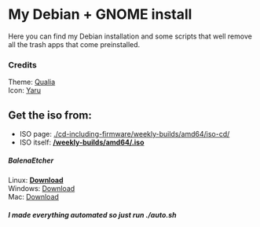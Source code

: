 # My Debian + GNOME install
Here you can find my Debian installation and some scripts that well remove all the trash apps that come preinstalled.
### Credits
Theme: <a href="https://github.com/dgsasha/qualia-gtk-theme" target="_blank" rel="noopener">Qualia</a>
<br> Icon: <a href="https://github.com/ubuntu/yaru" target="_blank" rel="noopener">Yaru</a>
## Get the iso from:
* ISO page: <a href="https://cdimage.debian.org/cdimage/unofficial/non-free/cd-including-firmware/weekly-builds/amd64/iso-cd/" target="_blank" rel="noopener">./cd-including-firmware/weekly-builds/amd64/iso-cd/</a>
* ISO itself: <a href="https://cdimage.debian.org/cdimage/unofficial/non-free/cd-including-firmware/weekly-builds/amd64/iso-cd/firmware-testing-amd64-netinst.iso" target="_blank" rel="noopener">**/weekly-builds/amd64/.iso**</a>
##### BalenaEtcher 
Linux: <a href="https://github.com/balena-io/etcher/releases/download/v1.10.2/balenaEtcher-1.10.2-x64.AppImage?d_id=3a098830-5af4-4dff-bede-95937ba30729&s_id=1671802525579" target="_blank" rel="noopener">**Download**</a> 
<br> Windows: <a href="https://github.com/balena-io/etcher/releases/download/v1.10.2/balenaEtcher-Portable-1.10.2.exe?d_id=3a098830-5af4-4dff-bede-95937ba30729&s_id=1671802525579" target="_blank" rel="noopener">Download</a>
<br> Mac: <a href="https://github.com/balena-io/etcher/releases/download/v1.10.2/balenaEtcher-1.10.2.dmg?d_id=3a098830-5af4-4dff-bede-95937ba30729&s_id=1671808440901" target="_blank" rel="noopener">Download</a>

##### I made everything automated so just run ./auto.sh
